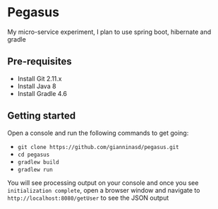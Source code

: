 Pegasus
================
My micro-service experiment, I plan to use spring boot, hibernate and gradle

## Pre-requisites
* Install Git 2.11.x
* Install Java 8
* Install Gradle 4.6

## Getting started
Open a console and run the following commands to get going:
* `git clone https://github.com/gianninasd/pegasus.git`
* `cd pegasus`
* `gradlew build`
* `gradlew run`

You will see processing output on your console and once you see `initialization complete`, open a browser window and navigate to `http://localhost:8080/getUser` to see the JSON output